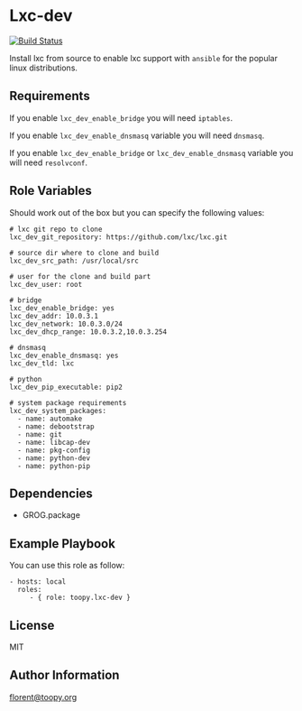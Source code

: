 Lxc-dev
=======

[![Build Status](https://travis-ci.org/toopy/ansible-role-lxc-dev.svg)](https://travis-ci.org/toopy/ansible-role-lxc-dev)

Install lxc from source to enable lxc support with `ansible` for the popular
linux distributions.

Requirements
------------

If you enable `lxc_dev_enable_bridge` you will need `iptables`.

If you enable `lxc_dev_enable_dnsmasq` variable you will need `dnsmasq`.

If you enable `lxc_dev_enable_bridge` or `lxc_dev_enable_dnsmasq` variable you
will need `resolvconf`.

Role Variables
--------------

Should work out of the box but you can specify the following values:

    # lxc git repo to clone
    lxc_dev_git_repository: https://github.com/lxc/lxc.git

    # source dir where to clone and build
    lxc_dev_src_path: /usr/local/src

    # user for the clone and build part
    lxc_dev_user: root

    # bridge
    lxc_dev_enable_bridge: yes
    lxc_dev_addr: 10.0.3.1
    lxc_dev_network: 10.0.3.0/24
    lxc_dev_dhcp_range: 10.0.3.2,10.0.3.254

    # dnsmasq
    lxc_dev_enable_dnsmasq: yes
    lxc_dev_tld: lxc

    # python
    lxc_dev_pip_executable: pip2

    # system package requirements
    lxc_dev_system_packages:
      - name: automake
      - name: debootstrap
      - name: git
      - name: libcap-dev
      - name: pkg-config
      - name: python-dev
      - name: python-pip

Dependencies
------------

- GROG.package

Example Playbook
----------------

You can use this role as follow:

    - hosts: local
      roles:
         - { role: toopy.lxc-dev }

License
-------

MIT

Author Information
------------------

florent@toopy.org
